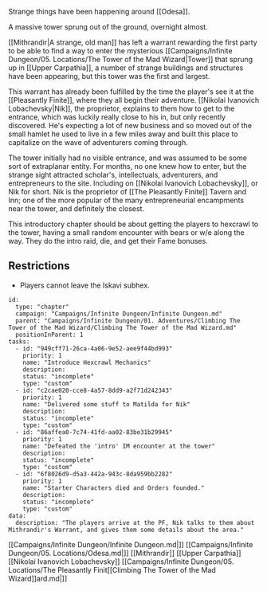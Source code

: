 Strange things have been happening around [[Odesa]].

A massive tower sprung out of the ground, overnight almost.

[[Mithrandir|A strange, old man]] has left a warrant rewarding the first party to be able to find a way to enter the mysterious [[Campaigns/Infinite Dungeon/05. Locations/The Tower of the Mad Wizard|Tower]] that sprung up in [[Upper Carpathia]], a number of strange buildings and structures have been appearing, but this tower was the first and largest.

This warrant has already been fulfilled by the time the player's see it at the [[Pleasantly Finite]], where they all begin their adventure. [[Nikolai Ivanovich Lobachevsky|Nik]], the proprietor, explains to them how to get to the entrance, which was luckily really close to his in, but only recently discovered. He's expecting a lot of new business and so moved out of the small hamlet he used to live in a few miles away and built this place to capitalize on the wave of adventurers coming through.

The tower initially had no visible entrance, and was assumed to be some sort of extraplanar entity. For months, no one knew how to enter, but the strange sight attracted scholar's, intellectuals, adventurers, and entrepreneurs to the site. Including on [[Nikolai Ivanovich Lobachevsky]], or Nik for short. Nik is the proprietor of [[The Pleasantly Finite]] Tavern and Inn; one of the more popular of the many entrepreneurial encampments near the tower, and definitely the closest.

This introductory chapter should be about getting the players to hexcrawl to the tower, having a small random encounter with bears or w/e along the way. They do the intro raid, die, and get their Fame bonuses.

## Restrictions

- Players cannot leave the Iskavi subhex.


```RpgManager4
id: 
  type: "chapter"
  campaign: "Campaigns/Infinite Dungeon/Infinite Dungeon.md"
  parent: "Campaigns/Infinite Dungeon/01. Adventures/Climbing The Tower of the Mad Wizard/Climbing The Tower of the Mad Wizard.md"
  positionInParent: 1
tasks: 
  - id: "949cff71-26ca-4a06-9e52-aee9f44bd993"
    priority: 1
    name: "Introduce Hexcrawl Mechanics"
    description: 
    status: "incomplete"
    type: "custom"
  - id: "c2cae020-cce8-4a57-8dd9-a2f71d242343"
    priority: 1
    name: "Delivered some stuff to Matilda for Nik"
    description: 
    status: "incomplete"
    type: "custom"
  - id: "86affea0-7c74-41fd-aa02-83be31b29945"
    priority: 1
    name: "Defeated the 'intro' IM encounter at the tower"
    description: 
    status: "incomplete"
    type: "custom"
  - id: "6f8026d9-d5a3-442a-943c-8da959bb2282"
    priority: 1
    name: "Starter Characters died and Orders founded."
    description: 
    status: "incomplete"
    type: "custom"
data: 
  description: "The players arrive at the PF, Nik talks to them about Mithrandir's Warrant, and gives them some details about the area."
```

[[Campaigns/Infinite Dungeon/Infinite Dungeon.md|]]
[[Campaigns/Infinite Dungeon/05. Locations/Odesa.md|]]
[[Mithrandir]]
[[Upper Carpathia]]
[[Nikolai Ivanovich Lobachevsky]]
[[Campaigns/Infinite Dungeon/05. Locations/The Pleasantly Finit[[Climbing The Tower of the Mad Wizard]]ard.md|]]